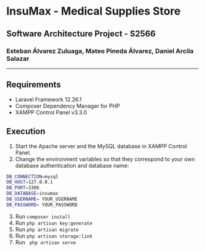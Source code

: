 # InsuMax - Medical Supplies Store 
## Software Architecture Project - S2566
### Esteban Álvarez Zuluaga, Mateo Pineda Álvarez, Daniel Arcila Salazar

---
## Requirements
- Laravel Framework 12.26.1  
- Composer Dependency Manager for PHP  
- XAMPP Control Panel v3.3.0  

## Execution

1. Start the Apache server and the MySQL database in XAMPP Control Panel.  
2. Change the environment variables so that they correspond to your own database authentication and database name:  

```bash
DB_CONNECTION=mysql
DB_HOST=127.0.0.1
DB_PORT=3306
DB_DATABASE=insumax
DB_USERNAME= YOUR_USERNAME
DB_PASSWORD= YOUR_PASSWORD


```
3. Run ``` composer install ```
4. Run ``` php artisan key:generate ```
5. Run ``` php artisan migrate ```
6. Run ``` php artisan storage:link ```
7. Run ``` php artisan serve```
